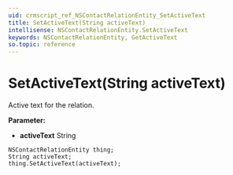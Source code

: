```yaml
---
uid: crmscript_ref_NSContactRelationEntity_SetActiveText
title: SetActiveText(String activeText)
intellisense: NSContactRelationEntity.SetActiveText
keywords: NSContactRelationEntity, GetActiveText
so.topic: reference
---
```


# SetActiveText(String activeText)

Active text for the relation.

**Parameter:** 
 - **activeText** String

```crmscript
NSContactRelationEntity thing;
String activeText;
thing.SetActiveText(activeText);
```

